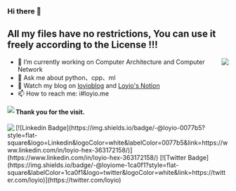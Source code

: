 ### Hi there 👋

## All my files have no restrictions, You can use it freely according to the License !!!

<img align="right" src="https://readme.loyio.vercel.app/api?username=loyio&show_icons=true&hide=stars&include_all_commits=true&hide_title=true&theme=graywhite" />

- 🔭 I’m currently working on Computer Architecture and Computer Network
- 💬 Ask me about python、cpp、ml
- 📔 Watch my blog on [loyioblog](https://github.com/loyio/blog/issues) and [Loyio's Notion](https://www.notion.so/Loyio-s-Dashboard-2f56bd29222a445ea9d9e8802a1ac83b)
- 📫 How to reach me: i#loyio.me


<img align="left" src="https://readme.loyio.vercel.app/api/top-langs/?username=loyio&langs_count=8&layout=compact" />

#### Thank you for the visit.
<img align="left" src="http://profile-counter.glitch.me/loyio/count.svg" />
[![Linkedin Badge](https://img.shields.io/badge/-@loyio-0077b5?style=flat-square&logo=Linkedin&logoColor=white&labelColor=0077b5&link=https://www.linkedin.com/in/loyio-hex-363172158/)](https://www.linkedin.com/in/loyio-hex-363172158/)
[![Twitter Badge](https://img.shields.io/badge/-@loyiome-1ca0f1?style=flat-square&labelColor=1ca0f1&logo=twitter&logoColor=white&link=https://twitter.com/loyio)](https://twitter.com/loyio)
